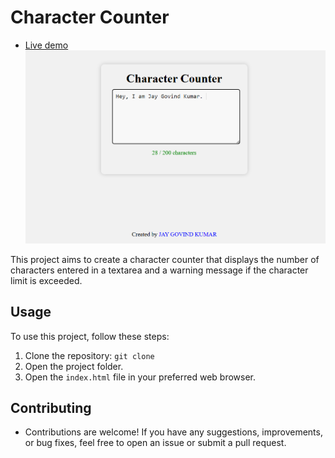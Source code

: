 # Character Counter

- [Live demo](https://jay-govind-kumar.github.io/chai-cohort/projects/Character%20Counter/ )
  ![Character Counter](./assets/character.png)

This project aims to create a character counter that displays the number of characters entered in a textarea and a warning message if the character limit is exceeded.

## Usage

To use this project, follow these steps:

1. Clone the repository: `git clone `
2. Open the project folder.
3. Open the `index.html` file in your preferred web browser.

## Contributing

- Contributions are welcome! If you have any suggestions, improvements, or bug fixes, feel free to open an issue or submit a pull request.
